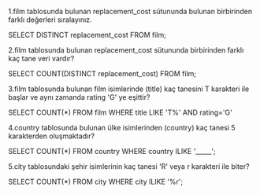 1.film tablosunda bulunan replacement_cost sütununda bulunan birbirinden farklı değerleri sıralayınız.

SELECT DISTINCT replacement_cost FROM film;

2.film tablosunda bulunan replacement_cost sütununda birbirinden farklı kaç tane veri vardır?

SELECT COUNT(DISTINCT replacement_cost) FROM film;

3.film tablosunda bulunan film isimlerinde (title) kaç tanesini T karakteri ile başlar ve aynı zamanda rating 'G' ye eşittir?

SELECT COUNT(*) FROM film
WHERE title LIKE 'T%' AND rating='G'

4.country tablosunda bulunan ülke isimlerinden (country) kaç tanesi 5 karakterden oluşmaktadır?

SELECT COUNT(*) FROM country
WHERE country ILIKE '_____';

5.city tablosundaki şehir isimlerinin kaç tanesi 'R' veya r karakteri ile biter?

SELECT COUNT(*) FROM city
WHERE city ILIKE '%r';
